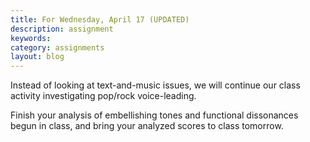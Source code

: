 ```yaml
---
title: For Wednesday, April 17 (UPDATED)
description: assignment
keywords: 
category: assignments
layout: blog
---
```


Instead of looking at text-and-music issues, we will continue our class activity investigating pop/rock voice-leading.

Finish your analysis of embellishing tones and functional dissonances begun in class, and bring your analyzed scores to class tomorrow.